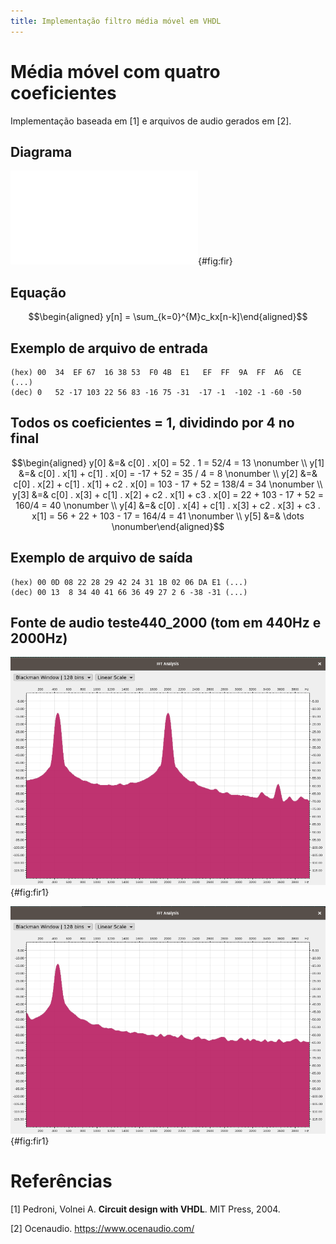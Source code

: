 ```yaml
---
title: Implementação filtro média móvel em VHDL
---
```


Média móvel com quatro coeficientes
===================================

Implementação baseada em [1] e arquivos de audio gerados em [2].

Diagrama
--------

![Diagrama e RTL do filtro FIR](fir.pdf){#fig:fir}

Equação
-------

$$\begin{aligned}
    y[n] = \sum_{k=0}^{M}c_kx[n-k]\end{aligned}$$

Exemplo de arquivo de entrada
-----------------------------

    (hex) 00  34  EF 67  16 38 53  F0 4B  E1   EF  FF  9A  FF  A6  CE (...)
    (dec) 0   52 -17 103 22 56 83 -16 75 -31  -17 -1  -102 -1 -60 -50

Todos os coeficientes = 1, dividindo por 4 no final
---------------------------------------------------

$$\begin{aligned}
    y[0] &=& c[0] . x[0] = 52 . 1 = 52/4 = 13 \nonumber \\
    y[1] &=& c[0] . x[1] + c[1] . x[0] = -17 + 52 = 35 / 4 = 8 \nonumber \\
    y[2] &=& c[0] . x[2] + c[1] . x[1] + c2 . x[0] = 103 - 17 + 52 = 138/4 = 34 \nonumber \\
    y[3] &=& c[0] . x[3] + c[1] . x[2] + c2 . x[1] + c3 . x[0] = 22 + 103 - 17 + 52 = 160/4 = 40 \nonumber \\
    y[4] &=& c[0] . x[4] + c[1] . x[3] + c2 . x[3] + c3 . x[1] = 56 + 22 + 103 - 17 = 164/4 = 41 \nonumber \\
    y[5] &=& \dots \nonumber\end{aligned}$$

Exemplo de arquivo de saída
---------------------------

    (hex) 00 0D 08 22 28 29 42 24 31 1B 02 06 DA E1 (...)
    (dec) 00 13  8 34 40 41 66 36 49 27 2 6 -38 -31 (...)

Fonte de audio teste440\_2000 (tom em 440Hz e 2000Hz)
-----------------------------------------------------

![Sinal de entrada: 440 e 2000Hz.](./latex/teste440_2000.png){#fig:fir1}

![Saída pós filtro.](./latex/saida_teste440_2000.png){#fig:fir1}



# Referências 

[1] Pedroni, Volnei A. **Circuit design with VHDL**. MIT Press, 2004.

[2] Ocenaudio. <https://www.ocenaudio.com/>
